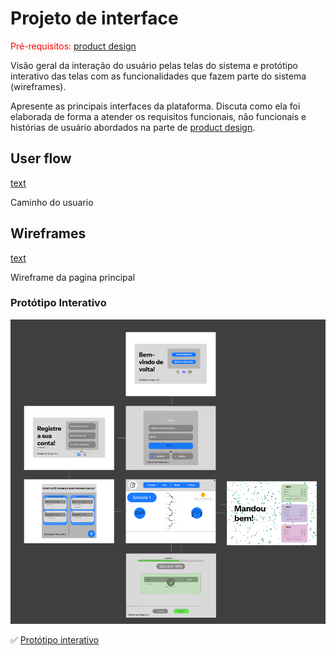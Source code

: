 
# Projeto de interface

<span style="color:red">Pré-requisitos: <a href="03-Product-design.md"> product design</a></span>

 Visão geral da interação do usuário pelas telas do sistema e protótipo interativo das telas com as funcionalidades que fazem parte do sistema (wireframes).

 Apresente as principais interfaces da plataforma. Discuta como ela foi elaborada de forma a atender os requisitos funcionais, não funcionais e histórias de usuário abordados na parte de <a href="03-Product-design.md"> product design</a></span>.

 ## User flow
[text](<docs\files\caminho do usuario.pdf>)

Caminho do usuario

## Wireframes

[text](<docs\files\Wireframe (1).pdf>)

Wireframe da pagina principal
 
### Protótipo Interativo

![Exemplo de wireframe](images/figma.png)

✅ [Protótipo interativo](https://www.figma.com/design/NHJspbiAXXMgryIjO3T0R5/Chris1?node-id=0-1&p=f&t=Lk8Obqjw2pGwtjaD-0)